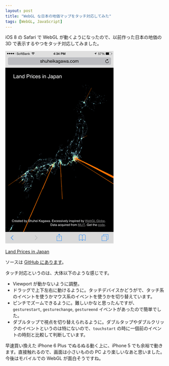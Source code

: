 ```yaml
---
layout: post
title: "WebGL な日本の地価マップをタッチ対応してみた"
tags: [WebGL, JavaScript]
---
```


iOS 8 の Safari で WebGL が動くようになったので、以前作った日本の地価の 3D で表示するやつをタッチ対応してみました。

![Land Prices in Japan on iOS 8 Safari](/images/webland-ios.png)

[Land Prices in Japan](/webland)

ソースは [GitHub にあります](https://github.com/shuhei/webland)。

タッチ対応というのは、大体以下のような感じです。

- Viewport が動かないように調整。
- ドラッグで上下左右に動けるように。タッチデバイスかどうがで、タッチ系のイベントを使うかマウス系のイベントを使うかを切り替えています。
- ピンチでズームできるように。難しいかなと思ったんですが、`gesturestart`, `gesturechange`, `gestureend` イベントがあったので簡単でした。
- ダブルタップで視点を切り替えられるように。ダブルタップやダブルクリックのイベントというのは特にないので、`touchstart` の時に一個前のイベントの時刻と比較して判断しています。

早速買い換えた iPhone 6 Plus でぬるぬる動く上に、iPhone 5 でも余裕で動きます。直接触れるので、画面は小さいものの PC より楽しいなあと思いました。今後はモバイルでの WebGL が面白そうですね。
